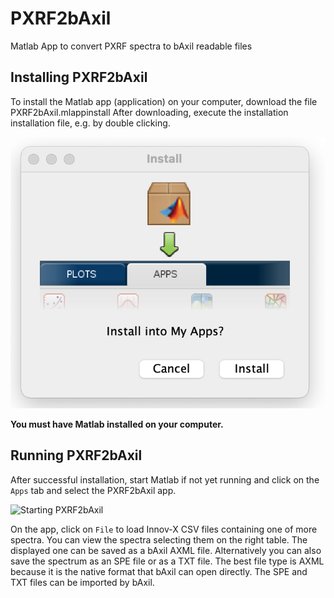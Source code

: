 # PXRF2bAxil
 Matlab App to convert PXRF spectra to bAxil readable files 

## Installing PXRF2bAxil
To install the Matlab app (application) on your computer, download the file PXRF2bAxil.mlappinstall
After downloading, execute the installation installation file, e.g. by double clicking.

![Running PXRF2bAxil.mlappinstall](PXRF2bAxilInstall.png)

**You must have Matlab installed on your computer.**

## Running PXRF2bAxil

After successful installation, start Matlab if not yet running and click on the `Apps` tab and select the PXRF2bAxil app.

![Starting PXRF2bAxil](StartPXRFbAxil.png)

On the app, click on `File` to load Innov-X CSV files containing one of more spectra. You can view the spectra selecting them on the right table. The displayed one can be saved as a bAxil AXML file. Alternatively you can also save the spectrum as an SPE file or as a TXT file. The best file type is AXML because it is the native format that bAxil can open directly. The SPE and TXT files can be imported by bAxil.
